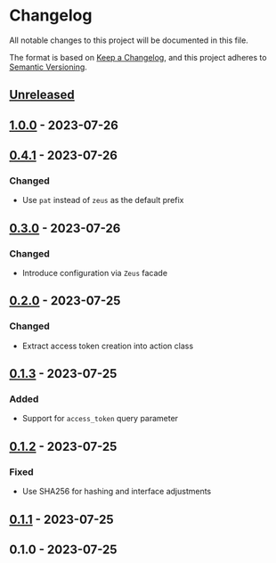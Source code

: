 # Changelog

All notable changes to this project will be documented in this file.

The format is based on [Keep a Changelog](https://keepachangelog.com/en/1.0.0/),
and this project adheres to [Semantic Versioning](https://semver.org/spec/v2.0.0.html).

<a name="unreleased"></a>
## [Unreleased]


<a name="1.0.0"></a>
## [1.0.0] - 2023-07-26

<a name="0.4.1"></a>
## [0.4.1] - 2023-07-26
### Changed
- Use `pat` instead of `zeus` as the default prefix


<a name="0.3.0"></a>
## [0.3.0] - 2023-07-26
### Changed
- Introduce configuration via `Zeus` facade


<a name="0.2.0"></a>
## [0.2.0] - 2023-07-25
### Changed
- Extract access token creation into action class


<a name="0.1.3"></a>
## [0.1.3] - 2023-07-25
### Added
- Support for `access_token` query parameter


<a name="0.1.2"></a>
## [0.1.2] - 2023-07-25
### Fixed
- Use SHA256 for hashing and interface adjustments


<a name="0.1.1"></a>
## [0.1.1] - 2023-07-25

<a name="0.1.0"></a>
## 0.1.0 - 2023-07-25

[Unreleased]: https://github.com/faustbrian/laravel-zeus/compare/1.0.0...HEAD
[1.0.0]: https://github.com/faustbrian/laravel-zeus/compare/0.4.1...1.0.0
[0.4.1]: https://github.com/faustbrian/laravel-zeus/compare/0.3.0...0.4.1
[0.3.0]: https://github.com/faustbrian/laravel-zeus/compare/0.2.0...0.3.0
[0.2.0]: https://github.com/faustbrian/laravel-zeus/compare/0.1.3...0.2.0
[0.1.3]: https://github.com/faustbrian/laravel-zeus/compare/0.1.2...0.1.3
[0.1.2]: https://github.com/faustbrian/laravel-zeus/compare/0.1.1...0.1.2
[0.1.1]: https://github.com/faustbrian/laravel-zeus/compare/0.1.0...0.1.1
